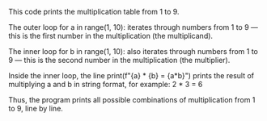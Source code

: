 This code prints the multiplication table from 1 to 9.

 The outer loop for a in range(1, 10): iterates through numbers from 1 to 9 — this is the first number in the multiplication (the multiplicand).

  The inner loop for b in range(1, 10): also iterates through numbers from 1 to 9 — this is the second number in the multiplication (the multiplier).

  Inside the inner loop, the line print(f"{a} * {b} = {a*b}") prints the result of multiplying a and b in string format, for example:
  2 * 3 = 6

Thus, the program prints all possible combinations of multiplication from 1 to 9, line by line.
